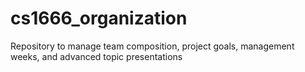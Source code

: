 # cs1666_organization
Repository to manage team composition, project goals, management weeks, and advanced topic presentations
